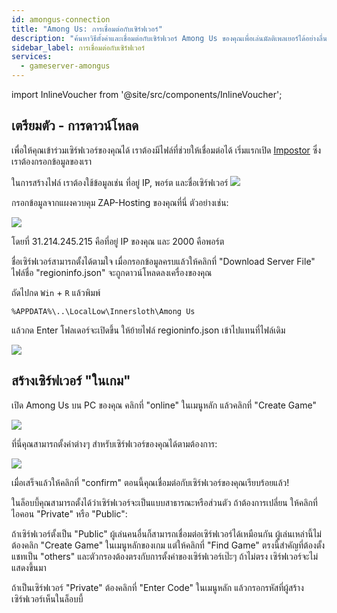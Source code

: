 ```yaml
---
id: amongus-connection
title: "Among Us: การเชื่อมต่อกับเซิร์ฟเวอร์"
description: "ค้นหาวิธีตั้งค่าและเชื่อมต่อกับเซิร์ฟเวอร์ Among Us ของคุณเพื่อเล่นมัลติเพลเยอร์ได้อย่างลื่นไหล → เรียนรู้เพิ่มเติมตอนนี้"
sidebar_label: การเชื่อมต่อกับเซิร์ฟเวอร์
services:
  - gameserver-amongus
---
```


import InlineVoucher from '@site/src/components/InlineVoucher';

<InlineVoucher />

## เตรียมตัว - การดาวน์โหลด

เพื่อให้คุณเข้าร่วมเซิร์ฟเวอร์ของคุณได้ เราต้องมีไฟล์ที่ช่วยให้เชื่อมต่อได้
เริ่มแรกเปิด [Impostor](https://impostor.github.io/Impostor/) ซึ่งเราต้องกรอกข้อมูลของเรา

ในการสร้างไฟล์ เราต้องใช้ข้อมูลเช่น ที่อยู่ IP, พอร์ต และชื่อเซิร์ฟเวอร์
![](https://screensaver01.zap-hosting.com/index.php/s/bQ7KzTAJcbAsLJd/preview)

กรอกข้อมูลจากแผงควบคุม ZAP-Hosting ของคุณที่นี่ ตัวอย่างเช่น:

![](https://screensaver01.zap-hosting.com/index.php/s/7scfddD5WPFr25b/preview)

โดยที่ 31.214.245.215 คือที่อยู่ IP ของคุณ และ 2000 คือพอร์ต

ชื่อเซิร์ฟเวอร์สามารถตั้งได้ตามใจ เมื่อกรอกข้อมูลครบแล้วให้คลิกที่ "Download Server File"
ไฟล์ชื่อ "regioninfo.json" จะถูกดาวน์โหลดลงเครื่องของคุณ

ถัดไปกด `Win` + `R` แล้วพิมพ์

```
%APPDATA%\..\LocalLow\Innersloth\Among Us
```

แล้วกด Enter โฟลเดอร์จะเปิดขึ้น ให้ย้ายไฟล์ regioninfo.json เข้าไปแทนที่ไฟล์เดิม

![](https://screensaver01.zap-hosting.com/index.php/s/KTrfij6ww64DPCq/preview)


## สร้างเซิร์ฟเวอร์ "ในเกม"

เปิด Among Us บน PC ของคุณ
คลิกที่ "online" ในเมนูหลัก แล้วคลิกที่ "Create Game"

![](https://screensaver01.zap-hosting.com/index.php/s/SfMwr82R9BbDK2P/preview)

ที่นี่คุณสามารถตั้งค่าต่างๆ สำหรับเซิร์ฟเวอร์ของคุณได้ตามต้องการ:

![](https://screensaver01.zap-hosting.com/index.php/s/imzCR9WZenyrTSX/preview)

เมื่อเสร็จแล้วให้คลิกที่ "confirm"
ตอนนี้คุณเชื่อมต่อกับเซิร์ฟเวอร์ของคุณเรียบร้อยแล้ว!

ในล็อบบี้คุณสามารถตั้งได้ว่าเซิร์ฟเวอร์จะเป็นแบบสาธารณะหรือส่วนตัว
ถ้าต้องการเปลี่ยน ให้คลิกที่ไอคอน "Private" หรือ "Public":

ถ้าเซิร์ฟเวอร์ตั้งเป็น "Public" ผู้เล่นคนอื่นก็สามารถเชื่อมต่อเซิร์ฟเวอร์ได้เหมือนกัน
ผู้เล่นเหล่านี้ไม่ต้องคลิก "Create Game" ในเมนูหลักของเกม แต่ให้คลิกที่ "Find Game"
ตรงนี้สำคัญที่ต้องตั้งแชทเป็น "others" และตัวกรองต้องตรงกับการตั้งค่าของเซิร์ฟเวอร์เป๊ะๆ
ถ้าไม่ตรง เซิร์ฟเวอร์จะไม่แสดงขึ้นมา

ถ้าเป็นเซิร์ฟเวอร์ "Private" ต้องคลิกที่ "Enter Code" ในเมนูหลัก
แล้วกรอกรหัสที่ผู้สร้างเซิร์ฟเวอร์เห็นในล็อบบี้


<InlineVoucher />